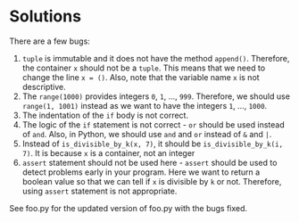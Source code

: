 # Solutions

There are a few bugs:

1. `tuple` is immutable and it does not have the method `append()`. Therefore, the container `x` should not be a `tuple`. This means that we need to change the line `x = ()`. Also, note that the variable name `x` is not descriptive.
2. The `range(1000)` provides integers `0`, `1`, ..., `999`. Therefore, we should use `range(1, 1001)` instead as we want to have the integers `1`, ..., `1000`.
3. The indentation of the `if` body is not correct.
4. The logic of the `if` statement is not correct - `or` should be used instead of `and`. Also, in Python, we should use `and` and `or` instead of `&` and `|`.
5. Instead of `is_divisible_by_k(x, 7)`, it should be `is_divisible_by_k(i, 7)`. It is because `x` is a container, not an integer
6. `assert` statement should not be used here - `assert` should be used to detect problems early in your program. Here we want to return a boolean value so that we can tell if `x` is divisible by `k` or not. Therefore, using `assert` statement is not appropriate.

See foo.py for the updated version of foo.py with the bugs fixed.

